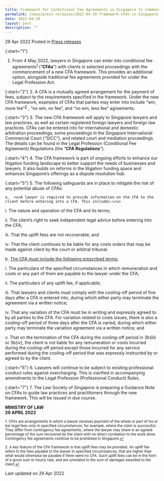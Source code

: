 ```yaml
---
title: Framework for Conditional Fee Agreements in Singapore to Commence on 4 May 2022
permalink: /news/press-releases/2022-04-29-framework-CFAs-in-Singapore-commence-4-may-2022
date: 2022-04-29
layout: post
description: ""
---
```

29 Apr 2022 Posted in [Press releases](/news/press-releases)

{:start="1"}
1.	From 4 May 2022, lawyers in Singapore can enter into conditional fee agreements<sup><a href="#fn1" id="ref1">1</a></sup>  (“<b>CFAs</b>”) with clients in selected proceedings with the commencement of a new CFA framework. This provides an additional option, alongside traditional fee agreements provided for under the Legal Profession Act. 

{:start="2"}
2.	A CFA is a mutually agreed arrangement for the payment of fees, subject to the requirements specified in the framework. Under the new CFA framework, examples of CFAs that parties may enter into include “win, more fee”<sup><a href="#fn2" id="ref2">2</a></sup> , “no win, no fee”, and “no win, less fee” agreements. 

{:start="3"}
3.	The new CFA framework will apply to Singapore lawyers and law practices, as well as certain registered foreign lawyers and foreign law practices. CFAs can be entered into for international and domestic arbitration proceedings, some proceedings in the Singapore International Commercial Court (“SICC”), and related court and mediation proceedings. The details can be found in the Legal Profession (Conditional Fee Agreement) Regulations (the “<b>CFA Regulations</b>”).

{:start="4"}
4.	The CFA framework is part of ongoing efforts to enhance our litigation funding landscape to better support the needs of businesses and lawyers. It also builds on reforms in the litigation funding space and enhances Singapore’s offerings as a dispute resolution hub. 

{:start="5"}
5.	The following safeguards are in place to mitigate the risk of any potential abuse of CFAs: 

    a.	<u>A lawyer is required to provide information on the CFA to the client before entering into a CFA. This includes:</u> 
		
   i.	The nature and operation of the CFA and its terms; 

   ii.	The client’s right to seek independent legal advice before entering into the CFA; 

   iii.	That the uplift fees are not recoverable; and 

   iv.	That the client continues to be liable for any costs orders that may be made against client by the court or arbitral tribunal. 

   b.	<u>The CFA must include the following prescribed terms:</u>

   i.	The particulars of the specified circumstances in which remuneration and costs or any part of them are payable to the lawyer under the CFA;

   ii.	The particulars of any uplift fee, if applicable;   

   iii.	That lawyers and clients must comply with the cooling-off period of five days after a CFA is entered into, during which either party may terminate the agreement via a written notice; 

   iv.	That any variation of the CFA must be in writing and expressly agreed to by all parties to the CFA. For variation related to costs issues, there is also a cooling-off period of three days after the CFA is varied, during which either party may terminate the variation agreement via a written notice; and

   v.	That on the termination of the CFA during the cooling-off period in 3b(iii) or 3b(iv), the client is not liable for any remuneration or costs incurred during the cooling-off period except those incurred for any service performed during the cooling-off period that was expressly instructed by or agreed to by the client. 

{:start="6"}
6.	Lawyers will continue to be subject to existing professional conduct rules against overcharging. This is clarified in accompanying amendments to the Legal Profession (Professional Conduct) Rules.

{:start="7"}
7.	The Law Society of Singapore is preparing a Guidance Note on CFAs to guide law practices and practitioners through the new framework. This will be issued in due course. 


**MINISTRY OF LAW**
<br>**29 APRIL 2022**


<p><sup id="fn1">1. CFAs are arrangements in which a lawyer receives payment of the whole or part of his or her legal fees only in specified circumstances; for example, where the claim is successful. They differ from contingency fee agreements, where the lawyer may share in an agreed percentage of the sum recovered by the client with no direct correlation to the work done. Contingency fee agreements continue to be prohibited in Singapore.<a href="#ref1" title="Jump back to footnote 1 in the text.">↩</a></sup></p>

<p><sup id="fn2">2. A key feature of the CFA framework is that uplift fees may be provided. An uplift fee refers to the fees payable to the lawyer in specified circumstances, that are higher than what would otherwise be payable if there were no CFA. Such uplift fees can be in the form of a gross sum or hourly rate, and are unrelated to the sum of damages awarded to the client.<a href="#ref2" title="Jump back to footnote 2 in the text.">↩</a></sup></p>

<p class="right-side-updated">Last updated on 29 Apr 2022</p>